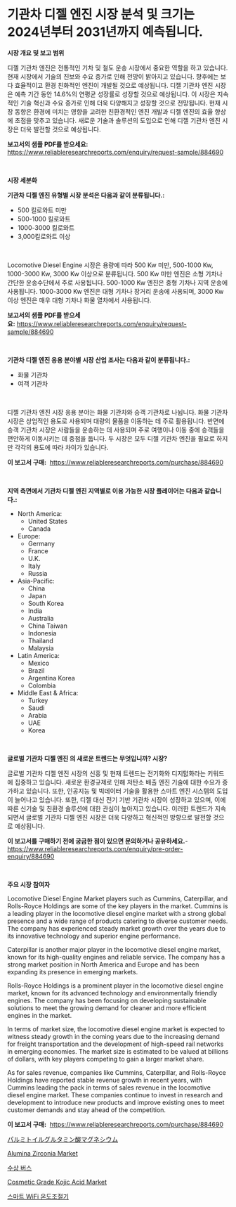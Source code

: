 <p><h1>기관차 디젤 엔진 시장 분석 및 크기는 2024년부터 2031년까지 예측됩니다.</h1></p><p><strong>시장 개요 및 보고 범위</strong></p>
<p><p>디젤 기관차 엔진은 전통적인 기차 및 철도 운송 시장에서 중요한 역할을 하고 있습니다. 현재 시장에서 기술의 진보와 수요 증가로 인해 전망이 밝아지고 있습니다. 향후에는 보다 효율적이고 환경 친화적인 엔진이 개발될 것으로 예상됩니다. 디젤 기관차 엔진 시장은 예측 기간 동안 14.6%의 연평균 성장률로 성장할 것으로 예상됩니다. 이 시장은 지속적인 기술 혁신과 수요 증가로 인해 더욱 다양해지고 성장할 것으로 전망됩니다. 현재 시장 동향은 환경에 미치는 영향을 고려한 친환경적인 엔진 개발과 디젤 엔진의 효율 향상에 초점을 맞추고 있습니다. 새로운 기술과 솔루션의 도입으로 인해 디젤 기관차 엔진 시장은 더욱 발전할 것으로 예상됩니다.</p></p>
<p><strong>보고서의 샘플 PDF를 받으세요:</strong> <a href="https://www.reliableresearchreports.com/enquiry/request-sample/884690">https://www.reliableresearchreports.com/enquiry/request-sample/884690</a></p>
<p>&nbsp;</p>
<p><strong>시장 세분화</strong></p>
<p><strong>기관차 디젤 엔진 유형별 시장 분석은 다음과 같이 분류됩니다.:</strong></p>
<p><ul><li>500 킬로와트 미만</li><li>500-1000 킬로와트</li><li>1000-3000 킬로와트</li><li>3,000킬로와트 이상</li></ul></p>
<p>&nbsp;</p>
<p><p>Locomotive Diesel Engine 시장은 용량에 따라 500 Kw 미만, 500-1000 Kw, 1000-3000 Kw, 3000 Kw 이상으로 분류됩니다. 500 Kw 미만 엔진은 소형 기차나 간단한 운송수단에서 주로 사용됩니다. 500-1000 Kw 엔진은 중형 기차나 지역 운송에 사용됩니다. 1000-3000 Kw 엔진은 대형 기차나 장거리 운송에 사용되며, 3000 Kw 이상 엔진은 매우 대형 기차나 화물 열차에서 사용됩니다.</p></p>
<p><strong>보고서의 샘플 PDF를 받으세요:</strong>&nbsp;<a href="https://www.reliableresearchreports.com/enquiry/request-sample/884690">https://www.reliableresearchreports.com/enquiry/request-sample/884690</a></p>
<p>&nbsp;</p>
<p><strong> 기관차 디젤 엔진 응용 분야별 시장 산업 조사는 다음과 같이 분류됩니다.:</strong></p>
<p><ul><li>화물 기관차</li><li>여객 기관차</li></ul></p>
<p>&nbsp;</p>
<p><p>디젤 기관차 엔진 시장 응용 분야는 화물 기관차와 승객 기관차로 나뉩니다. 화물 기관차 시장은 상업적인 용도로 사용되며 대량의 물품을 이동하는 데 주로 활용됩니다. 반면에 승객 기관차 시장은 사람들을 운송하는 데 사용되며 주로 여행이나 이동 중에 승객들을 편안하게 이동시키는 데 중점을 둡니다. 두 시장은 모두 디젤 기관차 엔진을 필요로 하지만 각각의 용도에 따라 차이가 있습니다.</p></p>
<p><strong>이 보고서 구매:</strong>&nbsp; <a href="https://www.reliableresearchreports.com/purchase/884690">https://www.reliableresearchreports.com/purchase/884690</a></p>
<p>&nbsp;</p>
<p><strong>지역 측면에서 기관차 디젤 엔진 지역별로 이용 가능한 시장 플레이어는 다음과 같습니다.:</strong></p>
<p><ul>
    <li>
        North America:
        <ul>
            <li>United States</li>
            <li>Canada</li>
        </ul>
    </li>
    <li>
        Europe:
        <ul>
            <li>Germany</li>
            <li>France</li>
            <li>U.K.</li>
            <li>Italy</li>
            <li>Russia</li>
        </ul>
    </li>
    <li>
        Asia-Pacific:
        <ul>
            <li>China</li>
            <li>Japan</li>
            <li>South Korea</li>
            <li>India</li>
            <li>Australia</li>
            <li>China Taiwan</li>
            <li>Indonesia</li>
            <li>Thailand</li>
            <li>Malaysia</li>
        </ul>
    </li>
    <li>
        Latin America:
        <ul>
            <li>Mexico</li>
            <li>Brazil</li>
            <li>Argentina Korea</li>
            <li>Colombia</li>
        </ul>
    </li>
    <li>
        Middle East & Africa:
        <ul>
            <li>Turkey</li>
            <li>Saudi</li>
            <li>Arabia</li>
            <li>UAE</li>
            <li>Korea</li>
        </ul>
    </li>
    </ul></p>
<p>&nbsp;</p>
<p><strong>글로벌 기관차 디젤 엔진 의 새로운 트렌드는 무엇입니까? 시장?</strong></p>
<p><p>글로벌 기관차 디젤 엔진 시장의 신흥 및 현재 트렌드는 전기화와 디지턼화라는 키워드에 집중하고 있습니다. 새로운 환경규제로 인해 저탄소 배출 엔진 기술에 대한 수요가 증가하고 있습니다. 또한, 인공지능 및 빅데이터 기술을 활용한 스마트 엔진 시스템의 도입이 늘어나고 있습니다. 또한, 디젤 대신 전기 기반 기관차 시장이 성장하고 있으며, 이에 따른 신기술 및 친환경 솔루션에 대한 관심이 높아지고 있습니다. 이러한 트렌드가 지속되면서 글로벌 기관차 디젤 엔진 시장은 더욱 다양하고 혁신적인 방향으로 발전할 것으로 예상됩니다.</p></p>
<p><strong>이 보고서를 구매하기 전에 궁금한 점이 있으면 문의하거나 공유하세요.</strong>- <a href="https://www.reliableresearchreports.com/enquiry/pre-order-enquiry/884690">https://www.reliableresearchreports.com/enquiry/pre-order-enquiry/884690</a></p>
<p>&nbsp;</p>
<p><strong>주요 시장 참여자</strong></p>
<p><p>Locomotive Diesel Engine Market players such as Cummins, Caterpillar, and Rolls-Royce Holdings are some of the key players in the market. Cummins is a leading player in the locomotive diesel engine market with a strong global presence and a wide range of products catering to diverse customer needs. The company has experienced steady market growth over the years due to its innovative technology and superior engine performance.</p><p>Caterpillar is another major player in the locomotive diesel engine market, known for its high-quality engines and reliable service. The company has a strong market position in North America and Europe and has been expanding its presence in emerging markets.</p><p>Rolls-Royce Holdings is a prominent player in the locomotive diesel engine market, known for its advanced technology and environmentally friendly engines. The company has been focusing on developing sustainable solutions to meet the growing demand for cleaner and more efficient engines in the market.</p><p>In terms of market size, the locomotive diesel engine market is expected to witness steady growth in the coming years due to the increasing demand for freight transportation and the development of high-speed rail networks in emerging economies. The market size is estimated to be valued at billions of dollars, with key players competing to gain a larger market share.</p><p>As for sales revenue, companies like Cummins, Caterpillar, and Rolls-Royce Holdings have reported stable revenue growth in recent years, with Cummins leading the pack in terms of sales revenue in the locomotive diesel engine market. These companies continue to invest in research and development to introduce new products and improve existing ones to meet customer demands and stay ahead of the competition.</p></p>
<p><strong>이 보고서 구매:</strong>&nbsp;&nbsp;<a href="https://www.reliableresearchreports.com/purchase/884690">https://www.reliableresearchreports.com/purchase/884690</a></p>
<p><p><a href="https://medium.com/@kaydenjohns1964/%E3%83%9E%E3%82%B0%E3%83%8D%E3%82%B7%E3%82%A6%E3%83%A0%E3%83%91%E3%83%AB%E3%83%9F%E3%83%88%E3%82%A4%E3%83%AB%E3%82%B0%E3%83%AB%E3%82%BF%E3%83%A1%E3%83%BC%E3%83%88%E5%B8%82%E5%A0%B4-2031%E5%B9%B4%E3%81%BE%E3%81%A7%E3%81%AE%E3%83%88%E3%83%AC%E3%83%B3%E3%83%89-%E4%BA%88%E6%B8%AC-%E7%AB%B6%E4%BA%89%E5%88%86%E6%9E%90-be75e0a21fe9">パルミトイルグルタミン酸マグネシウム</a></p><p><a href="https://issuu.com/reportprime-2/docs/alumina-zirconia-market-size-2030.pptx">Alumina Zirconia Market</a></p><p><a href="https://github.com/vsap75a286l/Market-Research-Report-List-1/blob/main/80360671361.md">수상 버스</a></p><p><a href="https://github.com/johnbach50/Market-Research-Report-List-2/blob/main/cosmetic-grade-kojic-acid-market.md">Cosmetic Grade Kojic Acid Market</a></p><p><a href="https://medium.com/@cute_priencsss/%EC%A7%80%EB%8A%A5%ED%98%95-wifi-%EC%98%A8%EB%8F%84-%EC%A1%B0%EC%A0%88%EA%B8%B0-%EC%8B%9C%EC%9E%A5-%EC%A0%90%EC%9C%A0%EC%9C%A8-%EB%B3%80%ED%99%94-%EB%B0%8F-%EC%8B%9C%EC%9E%A5-%EC%84%B1%EC%9E%A5-%EC%B6%94%EC%9D%B4-2024-2031-8e5ccb2c8eb5">스마트 WiFi 온도조절기</a></p></p>
